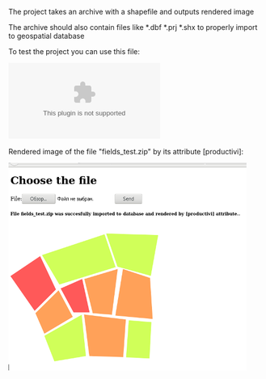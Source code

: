 The project takes an archive with a shapefile and outputs rendered image

The archive should also contain files like *.dbf *.prj *.shx to properly import to geospatial database  

To test the project you can use this file:

![Download from repo](https://github.com/tehniksit/map-renderer/blob/master/fields_test.zip)

Rendered image of the file "fields_test.zip" by its attribute [productivi]:

![Image](https://github.com/tehniksit/map-renderer/blob/master/render.png)

